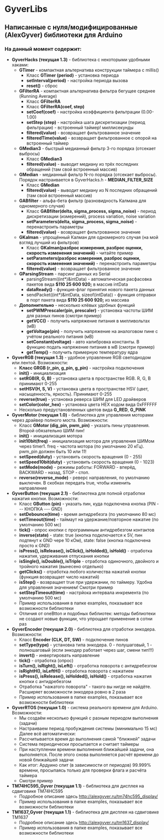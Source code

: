 # GyverLibs
## Написанные с нуля/модифицированные (AlexGyver) библиотеки для Arduino
### На данный момент содержит:
- **GyverHacks (текущая 1.3)** - библиотека с некоторыми удобными хаками:
	+ **GTimer** - компактная альтернатива конструкции таймера с millis()
		+ Класс **GTimer (period)** - установка периода
		+ **setInterval(period)** - настройка периода вызова
		+ **reset()** - сброс
	+ **GFilterRA** - компактная альтернатива фильтра бегущее среднее (Running Average)
		+ Класс **GFilterRA**
		+ Класс **GFilterRA(coef, step)**
		+ **setCoef(coef)** - настройка коэффициента фильтрации (0.00-1.00)
		+ **setStep (step)** - настройка шага дискретизации (период фильтрации) - встроенный таймер! миллисекунды
		+ **filtered(value)** - возвращает фильтрованное значение
		+ **filteredTime(value)** - возвращает фильтрованное с опорой на встроенный таймер
	+ **GMedian3** - быстрый медианный фильтр 3-го порядка (отсекает выбросы)
		+ Класс **GMedian3**
		+ **filtered(value)** - выводит медиану из трёх последних обращений (там свой встроенный массив)
	+ **GMedian** - медианный фильтр N-го порядка (отсекает выбросы). Порядок настраивается в GyverHacks.h - **MEDIAN_FILTER_SIZE**
		+ Класс **GMedian**
		+ **filtered(value)** - выводит медиану из N последних обращений (там свой встроенный массив)
	+ **GABfilter** - альфа-бета фильтр (разновидность Калмана для одномерного случая)
		+ Класс **GABfilter(delta, sigma_process, sigma_noise)** - период дискретизации (измерений), process variation, noise variation
		+ **setParameters(delta, sigma_process, sigma_noise)** - перенастроить параметры	
		+ **filtered(value)** - возвращает фильтрованное значение
	+ **GKalman** - упрощённый Калман для одномерного случая (на мой взгляд лучший из фильтров)
		+ Класс **GKalman(разброс измерения, разброс оценки, скорость изменения значений)** - читайте пример
		+ **setParameters(разброс измерения, разброс оценки, скорость изменения значений)** - перенастроить параметры	
		+ **filtered(value)** - возвращает фильтрованное значение		
	+ **GParsingStream** - парсинг данных из Serial
		+ parsingStream((int*)&intData) - автоматическая расфасовка пакетов вида **$110 25 600 920;** в массив intData
		+ **dataReady()** - функция-флаг принятия нового пакета данных
		+ sendPacket((int*)&intData, sizeof(intData)) - функция отправки в порт пакета вида **$110 25 600 920;** из массива
	+ **Дополнительно** - несколько клёвых удобных функций
		+ **setPWMPrescaler(pin, prescaler)** - установка частоты ШИМ для разных пинов (смотри пример)
		+ **getVCC()** - получить напряжение питания в милливольтах (мВ)
		+ **getVoltage(pin)** - получить напряжение на аналоговом пине с учётом реального питания (мВ)
		+ **setConstant(voltage)** - авто калибровка константы. В функцию подать напряжение питания в мВ (смотри пример)
		+ **getTemp()** - получить примерную температуру ядра
- **GyverRGB (текущая 1.3)** - удобное управление RGB светодиодом или лентой. Возможности:
	- **Класс GRGB (r_pin, g_pin, g_pin)** - настройка подключения
	- **init()** - инициализация
	- **setRGB(R, G, B)** - установка цвета в пространстве RGB. R, G, B принимают 0-255
    - **setHSV(H, S, V)** - установка цвета в пространстве HSV (цвет, насыщенность, яркость). Принимают 0-255
	- **reverse(true)** - установка реверса ШИМ для LED драйверов
	- **setColor(color_hex)** - установка цвета HEX кодом вида 0xFFFFFF
	- Несколько предустановленных цветов вида **G_RED**, **G_PINK**
- **GyverMotor (текущая 1.0)** - библиотека для управления моторами через драйвер полного моста. Возможности:
	+ Класс **GMotor (dig_pin, pwm_pin)** - указать пины управления. Второй обязательно ШИМ пин!
	+ **init()** - инициализация мотора
	+ **init10bit(freq)** - инициализация мотора для управления ШИМом через timer1. freq - частота мотора (по умолчанию 20 кГц). pwm_pin должен быть 10 или 11!
	+ **setSpeed(duty)** - установить скорость вращения (0 - 255)
	+ **setSpeed10bit(duty)** - установить скорость вращения (0 - 1023)
	+ **setMode(mode)** - режимы работы: FORWARD - вперёд, BACKWARD - назад, STOP - стоп.	
	+ **reverse(reverse_mode)** - реверс направления, по умолчанию выключен. В скобках передать true, чтобы изменить направление	
- **GyverButton (текущая 2.1)** - библиотека для полной отработки нажатия кнопки. Возможности:
	+ Класс **GButton (pin)** - указать пин, куда подключена кнопка (PIN --- КНОПКА --- GND)
	+ **setDebounce(time)** - время антидребезга (по умолчанию 80 мс)
	+ **setTimeout(time)** - таймаут на удержание/повторное нажатие (по умолчанию 500 мс)
	+ **tick()** - опрос кнопки с программным антидребезгом контактов
	+ **inverse(state)** - state: true (кнопка подключается к 5V, пин подтянут к GND чере 10 кОм), state: false (кнопка подключена просто к GND)
	+ **isPress(), isRelease(), isClick(), isHolded(), isHold()** - отработка нажатия, удерживания отпускания кнопки
	+ **isSingle(), isDouble(), isTriple** - отработка одиночного, двойного и тройного нажатия (вынесено отдельно)
	+ **getClicks()** - отработка любого количества нажатий кнопки (функция возвращает число нажатий)
	+ **isStep()** - возвращает true при удержании, по таймеру. Удобна для управления значением! Смотри пример
	+ **setStepTimeout(time)** - настрйока интервала инкремента (по умолчанию 500 мс)
	+ Пример использования в папке examples, показывает все возможности библиотеки
	+ Отличия от oneBtton и подобных библиотек: методы библиотеки не создают новые функции, что упрощает применение в сотни раз
- **GyverEncoder (текущая 2.0)** - библиотека для отработки энкодера. Возможности:
	+ Класс **Encoder (CLK, DT, SW)** - подключение пинов
	+ **setType(type)** - установка типа энкодера. 0 - полушаговый, 1 - полношаговый (если энкодер работает через шаг, смени тип!!!)
	+ **invert()** - инвертировать направление
	+ **tick()** - отработка (опрос)
	+ **isTurn(), isRight(), isLeft()** - отработка поворота с антидребезгом
	+ **isRightH(), isLeftH()** - отработка поворота с нажатием
	+ **isPress(), isRelease(), isHolded(), isHold()** - отработка нажатия кнопки с антидребезгом
	+ Отработка "нажатого поворота" - такого вы нигде не найдёте. Расширяет возможности энкодера ровно в 2 раза
	+ Пример использования в папке examples, показывает все возможности библиотеки
- **GyverRTOS (текущая 1.0)** - система реального времени для Arduino. Возможности:
	- Мы создаём несколько функций с разным периодом выполнения (задачи)
    - Настраиваем период пробуждения системы (минимально 15 мс)  
    Далее всё автоматически:
    - Рассчитывается время до выполнения самой "ближней" задачи
    - Система периодически просыпается и считает таймеры
    - При наступлении времени выполнения ближайшей задачи, она выполняется. После этого снова выполняется расчёт времени до новой ближайшей задачи
    - Как итог: Ардуино спит (в зависимости от периодов) 99.999% времени, просыпаясь только для проверки флага и расчёта таймера
	- Смотри пример
- **TM74HC595_Gyver (текущая 1.1)** - библиотека для дисплея на сдвиговике TM74HC595
	+ Подробное описание здесь http://alexgyver.ru/tm74hc595_display/
	+ Пример использования в папке examples, показывает все возможности библиотеки
- **TM1637_Gyver (текущая 1.1)** - библиотека для дисплея на сдвиговике TM1637
	+ Подробное описание здесь http://alexgyver.ru/tm1637_display/
	+ Пример использования в папке examples, показывает все возможности библиотеки